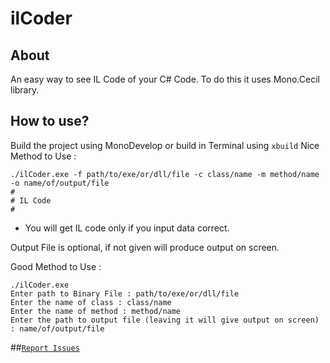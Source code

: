 # ilCoder

## About

An easy way to see IL Code of your C# Code.
To do this it uses Mono.Cecil library.

## How to use?

Build the project using MonoDevelop or build in Terminal using ```xbuild``` 
Nice Method to Use :
```
./ilCoder.exe -f path/to/exe/or/dll/file -c class/name -m method/name -o name/of/output/file
#
# IL Code
#
```
* You will get IL code only if you input data correct.

Output File is optional, if not given will produce output on screen.

Good Method to Use : 
```
./ilCoder.exe
Enter path to Binary File : path/to/exe/or/dll/file
Enter the name of class : class/name
Enter the name of method : method/name
Enter the path to output file (leaving it will give output on screen) : name/of/output/file
```

##[```Report Issues```](https://github.com/mafiya69/ilCoder/issues)
